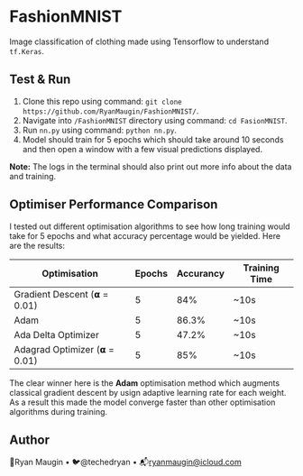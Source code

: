 # FashionMNIST
Image classification of clothing made using Tensorflow to understand `tf.Keras`.

## Test & Run

1. Clone this repo using command: `git clone https://github.com/RyanMaugin/FashionMNIST/`.
2. Navigate into `/FashionMNIST` directory using command: `cd FasionMNIST`.
3. Run `nn.py` using command: `python nn.py`.
4. Model should train for 5 epochs which should take around 10 seconds and then open a window with a few visual predictions displayed.

**Note:** The logs in the terminal should also print out more info about the data and training.

## Optimiser Performance Comparison

I tested out different optimisation algorithms to see how long training would take for 5 epochs and what accuracy percentage would be yielded. Here are the results:

| Optimisation                 | Epochs | Accurancy | Training Time |
|------------------------------|--------|-----------|---------------|
| Gradient Descent (𝝰 = 0.01)  | 5      | 84%       | ~10s          |
| Adam                         | 5      | 86.3%     | ~10s          |
| Ada Delta Optimizer          | 5      | 47.2%     | ~10s          |
| Adagrad Optimizer (𝝰 = 0.01) | 5      | 85%       | ~10s          |

The clear winner here is the **Adam** optimisation method which augments classical gradient descent by usign adaptive learning 
rate for each weight. As a result this made the model converge faster than other optimisation algorithms during training. 

## Author

🤖Ryan Maugin   •  🐦@techedryan  •  📬ryanmaugin@icloud.com
